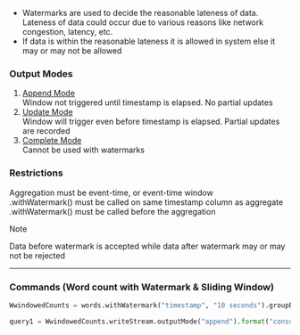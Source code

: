 * Watermarks are used to decide the reasonable lateness of data. Lateness of data could occur due to various reasons like network congestion, latency, etc.
* If data is within the reasonable lateness it is allowed in system else it may or may not be allowed

### Output Modes

1. <u>Append Mode</u>  
   Window not triggered until timestamp is elapsed. No partial updates
2. <u>Update Mode</u>  
   Window will trigger even before timestamp is elapsed. Partial updates are recorded
3. <u>Complete Mode</u>  
   Cannot be used with watermarks

### Restrictions

Aggregation must be event-time, or event-time window  
.withWatermark() must be called on same timestamp column as aggregate  
.withWatermark() must be called before the aggregation

 > [!NOTE]
 > Data before watermark is accepted while data after watermark may or may not be rejected

---

### Commands (Word count with Watermark & Sliding Window)

````python
WwindowedCounts = words.withWatermark("timestamp", "10 seconds").groupBy(window("timestamp", "10 seconds", "5 seconds"), "word").count()

query1 = WwindowedCounts.writeStream.outputMode("append").format("console").option("numRows", 40).option("truncate", "false").start()
````
